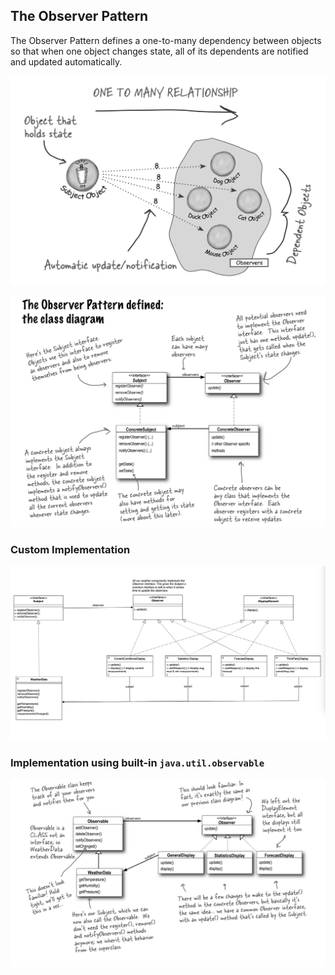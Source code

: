## The Observer Pattern
The Observer Pattern defines a one-to-many dependency between objects so that when one object changes state, all of its dependents are notified and updated automatically.

![observer-pattern.png](src%2Fmain%2Fresources%2Fobserver-pattern.png)

![observer-pattern-class-dig.png](src%2Fmain%2Fresources%2Fobserver-pattern-class-dig.png)

### Custom Implementation
![observer-pattern-dig-2.png](src%2Fmain%2Fresources%2Fobserver-pattern-dig-2.png)

### Implementation using built-in `java.util.observable`
![java_util_observable-dig.png](src%2Fmain%2Fresources%2Fjava_util_observable-dig.png)
